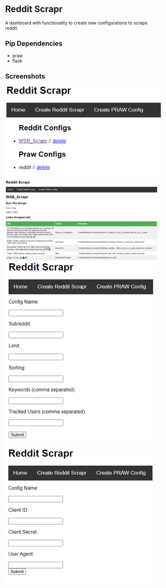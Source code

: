 # Reddit Scrapr
A dashboard with functionality to create new configurations to scrape reddit.

## Pip Dependencies

- praw
- flask

## Screenshots

![Scrapr Home Page](./screenshots/scrapr_home_page.png)
![Scrapr Detail Page](./screenshots/scrapr_detail_page.png)
![Create Scrapr Page](./screenshots/create_scrapr_page.png)
![Create Praw Page](./screenshots/create_praw_page.png)
